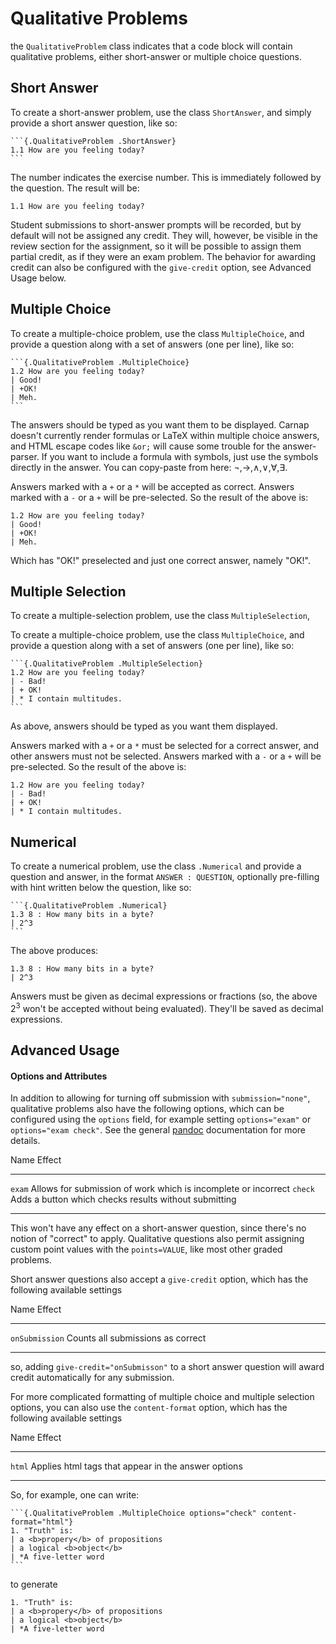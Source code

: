 # Qualitative Problems

the `QualitativeProblem` class indicates that a code block will contain
qualitative problems, either short-answer or multiple choice questions.

## Short Answer

To create a short-answer problem, use the class `ShortAnswer`, and simply
provide a short answer question, like so:

    ```{.QualitativeProblem .ShortAnswer}
    1.1 How are you feeling today?
    ```

The number indicates the exercise number. This is immediately followed by the
question. The result will be:

```{.QualitativeProblem .ShortAnswer}
1.1 How are you feeling today?
```

Student submissions to short-answer prompts will be recorded, but by default
will not be assigned any credit. They will, however, be visible in the review
section for the assignment, so it will be possible to assign them partial
credit, as if they were an exam problem. The behavior for awarding credit can
also be configured with the `give-credit` option, see Advanced Usage below.

## Multiple Choice

To create a multiple-choice problem, use the class `MultipleChoice`, and
provide a question along with a set of answers (one per line), like so:

    ```{.QualitativeProblem .MultipleChoice}
    1.2 How are you feeling today?
    | Good!
    | +OK!
    | Meh.
    ```

The answers should be typed as you want them to be displayed. Carnap doesn't
currently render formulas or LaTeX within multiple choice answers, and HTML
escape codes like `&or;` will cause some trouble for the answer-parser. If you
want to include a formula with symbols, just use the symbols directly in the
answer. You can copy-paste from here: ¬,→,∧,∨,∀,∃.

Answers marked with a `+` or a `*` will be accepted as correct. Answers marked
with a `-` or a `+` will be pre-selected. So the result of the above is:

```{.QualitativeProblem .MultipleChoice}
1.2 How are you feeling today?
| Good!
| +OK!
| Meh.
```

Which has "OK!" preselected and just one correct answer, namely "OK!".

## Multiple Selection

To create a multiple-selection problem, use the class `MultipleSelection`, 

To create a multiple-choice problem, use the class `MultipleChoice`, and
provide a question along with a set of answers (one per line), like so:

    ```{.QualitativeProblem .MultipleSelection}
    1.2 How are you feeling today?
    | - Bad!
    | + OK!
    | * I contain multitudes.
    ```

As above, answers should be typed as you want them displayed.

Answers marked with a `+` or a `*` must be selected for a correct answer, and
other answers must not be selected. Answers marked with a `-` or a `+` will be
pre-selected. So the result of the above is:

```{.QualitativeProblem .MultipleSelection}
1.2 How are you feeling today?
| - Bad!
| + OK!
| * I contain multitudes.
```


## Numerical

To create a numerical problem, use the class `.Numerical` and provide a
question and answer, in the format `ANSWER : QUESTION`, optionally pre-filling
with hint written below the question, like so:

    ```{.QualitativeProblem .Numerical}
    1.3 8 : How many bits in a byte?
    | 2^3
    ```

The above produces:

```{.QualitativeProblem .Numerical}
1.3 8 : How many bits in a byte?
| 2^3
```

Answers must be given as decimal expressions or fractions (so, the above $2^3$
won't be accepted without being evaluated). They'll be saved as decimal
expressions.

## Advanced Usage

#### Options and Attributes

In addition to allowing for turning off submission with `submission="none"`,
qualitative problems also have the following options, which can be configured
using the `options` field, for example setting `options="exam"` or
`options="exam check"`. See the general [pandoc](pandoc.md) documentation for more details.

<div class="table">

Name                     Effect
------------------------ ------------------------------------------------------------------
`exam`                   Allows for submission of work which is incomplete or incorrect
`check`                  Adds a button which checks results without submitting
------------------------ ------------------------------------------------------------------

</div>

This won't have any effect on a short-answer question, since there's no notion
of "correct" to apply. Qualitative questions also permit assigning custom point
values with the `points=VALUE`, like most other graded problems.

Short answer questions also accept a `give-credit` option, which has the
following available settings

<div class="table">

Name                     Effect
------------------------ ------------------------------------------------------------------
`onSubmission`           Counts all submissions as correct
------------------------ ------------------------------------------------------------------

</div>

so, adding `give-credit="onSubmisson"` to a short answer question will award
credit automatically for any submission.

For more complicated formatting of multiple choice and multiple selection
options, you can also use the `content-format` option, which has the following
available settings

<div class="table">

Name                     Effect
------------------------ ------------------------------------------------------------------
`html`                   Applies html tags that appear in the answer options
------------------------ ------------------------------------------------------------------

</div>

So, for example, one can write:

    ```{.QualitativeProblem .MultipleChoice options="check" content-format="html"}
    1. "Truth" is:
    | a <b>propery</b> of propositions
    | a logical <b>object</b>
    | *A five-letter word
    ```

to generate

```{.QualitativeProblem .MultipleChoice options="check" content-format="html"}
1. "Truth" is:
| a <b>propery</b> of propositions
| a logical <b>object</b>
| *A five-letter word
```
